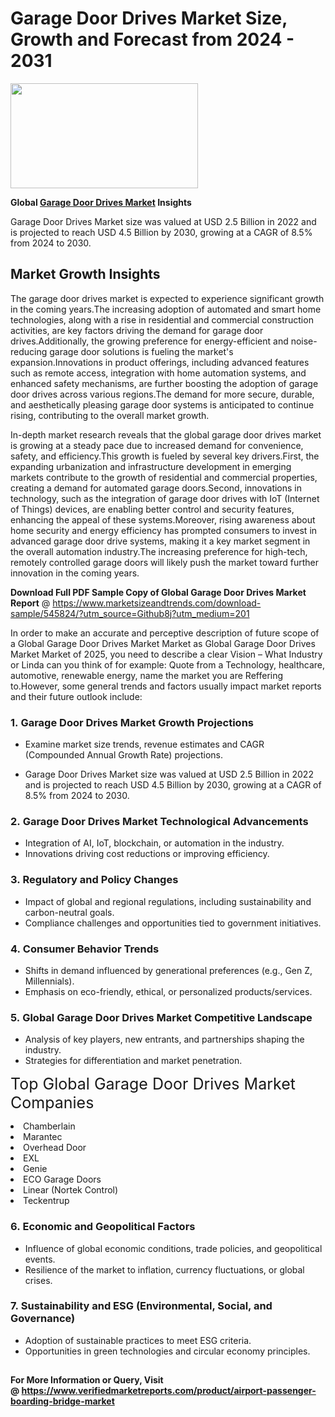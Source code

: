 <H1>Garage Door Drives Market Size, Growth and Forecast from 2024 - 2031</H1><img class="aligncenter size-medium wp-image-584254" src="https://thirdeyenews.in/wp-content/uploads/2024/09/Global-Market-Research-300x168.jpeg" alt="" width="300" height="168" /><p><strong>Global&nbsp;<a href="https://www.marketsizeandtrends.com/download-sample/545824/?utm_source=Github8j?utm_medium=201">Garage Door Drives Market</a> Insights</strong></p><p>Garage Door Drives Market size was valued at USD 2.5 Billion in 2022 and is projected to reach USD 4.5 Billion by 2030, growing at a CAGR of 8.5% from 2024 to 2030.</p><p><h2>Market Growth Insights</h2> <p>The garage door drives market is expected to experience significant growth in the coming years.The increasing adoption of automated and smart home technologies, along with a rise in residential and commercial construction activities, are key factors driving the demand for garage door drives.Additionally, the growing preference for energy-efficient and noise-reducing garage door solutions is fueling the market's expansion.Innovations in product offerings, including advanced features such as remote access, integration with home automation systems, and enhanced safety mechanisms, are further boosting the adoption of garage door drives across various regions.The demand for more secure, durable, and aesthetically pleasing garage door systems is anticipated to continue rising, contributing to the overall market growth.</p> <p>In-depth market research reveals that the global garage door drives market is growing at a steady pace due to increased demand for convenience, safety, and efficiency.This growth is fueled by several key drivers.First, the expanding urbanization and infrastructure development in emerging markets contribute to the growth of residential and commercial properties, creating a demand for automated garage doors.Second, innovations in technology, such as the integration of garage door drives with IoT (Internet of Things) devices, are enabling better control and security features, enhancing the appeal of these systems.Moreover, rising awareness about home security and energy efficiency has prompted consumers to invest in advanced garage door drive systems, making it a key market segment in the overall automation industry.The increasing preference for high-tech, remotely controlled garage doors will likely push the market toward further innovation in the coming years.</p> <p><span class=""><strong>Download Full PDF Sample Copy of Global Garage Door Drives Market Report</strong> @ <a href="https://www.marketsizeandtrends.com/download-sample/545824/?utm_source=Github8j?utm_medium=201" target="_blank">https://www.marketsizeandtrends.com/download-sample/545824/?utm_source=Github8j?utm_medium=201</a></span></p><p>In order to make an accurate and perceptive description of future scope of a Global&nbsp;Garage Door Drives Market Market as Global&nbsp;Garage Door Drives Market Market of 2025, you need to describe a clear Vision &ndash; What Industry or Linda can you think of for example: Quote from a Technology, healthcare, automotive, renewable energy, name the market you are Reffering to.However, some general trends and factors usually impact market reports and their future outlook include:</p><h3>1.&nbsp;<strong>Garage Door Drives Market Growth Projections</strong></h3><ul><li>Examine market size trends, revenue estimates and CAGR (Compounded Annual Growth Rate) projections.</li><li><p>Garage Door Drives Market size was valued at USD 2.5 Billion in 2022 and is projected to reach USD 4.5 Billion by 2030, growing at a CAGR of 8.5% from 2024 to 2030.</p></li></ul><h3>2.&nbsp;<strong>Garage Door Drives Market Technological Advancements</strong></h3><ul><li>Integration of AI, IoT, blockchain, or automation in the industry.</li><li>Innovations driving cost reductions or improving efficiency.</li></ul><h3>3.&nbsp;<strong>Regulatory and Policy Changes</strong></h3><ul><li>Impact of global and regional regulations, including sustainability and carbon-neutral goals.</li><li>Compliance challenges and opportunities tied to government initiatives.</li></ul><h3>4.&nbsp;<strong>Consumer Behavior Trends</strong></h3><ul><li>Shifts in demand influenced by generational preferences (e.g., Gen Z, Millennials).</li><li>Emphasis on eco-friendly, ethical, or personalized products/services.</li></ul><h3>5.&nbsp;<strong>Global Garage Door Drives Market Competitive Landscape</strong></h3><ul><li>Analysis of key players, new entrants, and partnerships shaping the industry.</li><li>Strategies for differentiation and market penetration.</li></ul><p data-pm-slice="1 1 []"><span style="color: inherit; font-family: inherit; font-size: 25px;">Top Global Garage Door Drives Market Companies</span></p><div class="" data-test-id=""><p><li>Chamberlain</li><li> Marantec</li><li> Overhead Door</li><li> EXL</li><li> Genie</li><li> ECO Garage Doors</li><li> Linear (Nortek Control)</li><li> Teckentrup</li></p></div><h3>6.&nbsp;<strong>Economic and Geopolitical Factors</strong></h3><ul><li>Influence of global economic conditions, trade policies, and geopolitical events.</li><li>Resilience of the market to inflation, currency fluctuations, or global crises.</li></ul><h3>7.&nbsp;<strong>Sustainability and ESG (Environmental, Social, and Governance)</strong></h3><ul><li>Adoption of sustainable practices to meet ESG criteria.</li><li>Opportunities in green technologies and circular economy principles.</li></ul><h2><strong style="font-size: 14px;">For More Information or Query, Visit @&nbsp;</strong><a style="background-color: #ffffff; font-size: 14px;" href="https://www.marketsizeandtrends.com/report/garage-door-drives-market/" target="_blank">https://www.verifiedmarketreports.com/product/airport-passenger-boarding-bridge-market</a></h2>